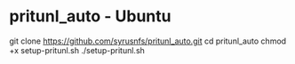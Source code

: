 # pritunl_auto - Ubuntu

git clone https://github.com/syrusnfs/pritunl_auto.git
cd pritunl_auto
chmod +x setup-pritunl.sh
./setup-pritunl.sh



